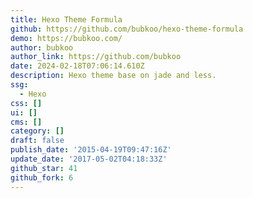 ```yaml
---
title: Hexo Theme Formula
github: https://github.com/bubkoo/hexo-theme-formula
demo: https://bubkoo.com/
author: bubkoo
author_link: https://github.com/bubkoo
date: 2024-02-18T07:06:14.610Z
description: Hexo theme base on jade and less.
ssg:
  - Hexo
css: []
ui: []
cms: []
category: []
draft: false
publish_date: '2015-04-19T09:47:16Z'
update_date: '2017-05-02T04:18:33Z'
github_star: 41
github_fork: 6
---
```

